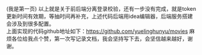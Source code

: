 
(我是第一页)
以上就是关于前后端分离登录校验，还有一步没有完成，就是token更新时间有效期，等抽时间再补充，上述代码后端用idea编辑器，后端服务搭建会涉及到很多配置。  
上面实现的代码github地址如下：https://github.com/yuelinghunyu/movies
麻烦各位给我点个赞，第一次写记录文档，我会坚持写下去，会坚信越来越好，谢谢。